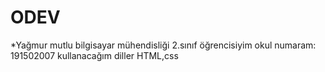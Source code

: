 # ODEV
*Yağmur mutlu bilgisayar mühendisliği 2.sınıf öğrencisiyim 
okul numaram: 191502007
kullanacağım diller HTML,css
